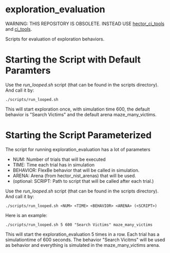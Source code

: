 # exploration_evaluation
WARNING: THIS REPOSITORY IS OBSOLETE. INSTEAD USE [hector\_ci\_tools](https://github.com/tu-darmstadt-ros-pkg/hector_ci_tools) and [ci\_tools](https://github.com/tu-darmstadt-ros-pkg/ci_tools).

Scripts for evaluation of exploration behaviors.

# Starting the Script with Default Paramters
Use the _run\_looped.sh_ script (that can be found in the scripts directory). And call it by:
```
./scripts/run_looped.sh
```
This will start exploration once, with simulation time 600, the default behavior is "Search Victims" and the default arena maze\_many\_victims.

# Starting the Script Parameterized
The script for running exploration\_evaluation has a lot of parameters
 - NUM: Number of trials that will be executed
 - TIME: Time each trial has in simulation
 - BEHAVIOR: FlexBe behavior that will be called in simulation.
 - ARENA: Arena (from hector\_nist\_arenas) that will be used.
 - (optional: SCRIPT: Path to script that will be called after each trial.)

Use the _run\_looped.sh_ script (that can be found in the scripts directory). And call it by:
```
./scripts/run_looped.sh <NUM> <TIME> <BEHAVIOR> <ARENA> (<SCRIPT>)
```

Here is an example:
```
./scripts/run_looped.sh 5 600 "Search Victims" maze_many_victims
```
This will start the exploration\_evaluation 5 times in a row. Each trial has a simulationtime of 600 seconds. The behavior "Search Vicitms" will be used as behavior and everything is simulated in the maze\_many\_victims arena.


